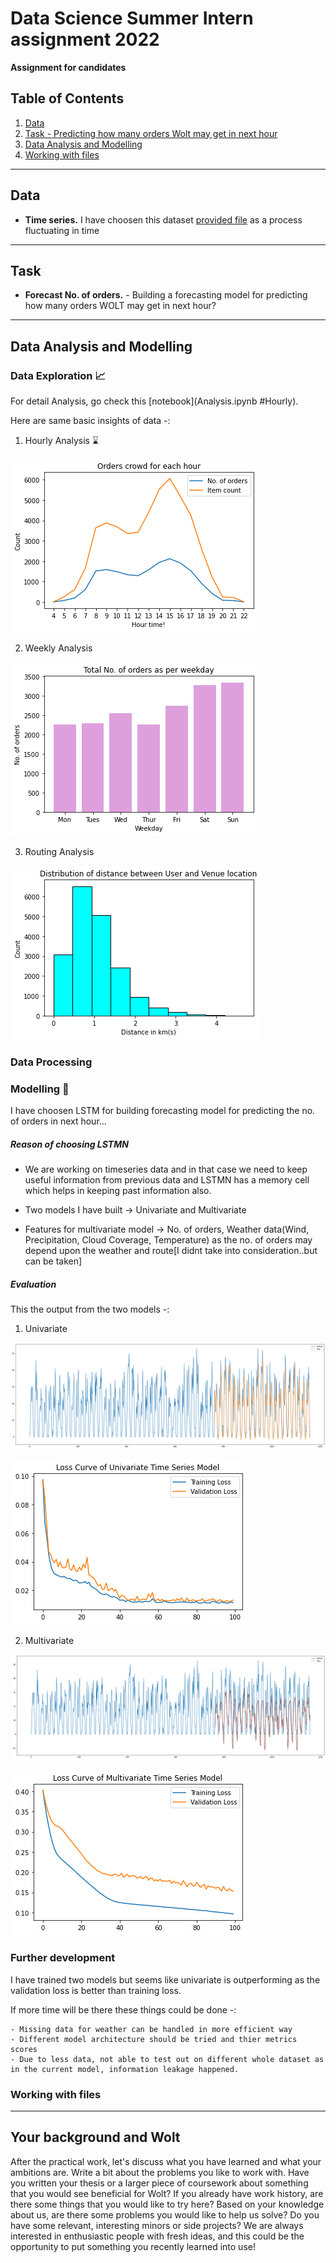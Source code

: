 # Data Science Summer Intern assignment 2022

**Assignment for candidates**

## Table of Contents

1. [Data](#data)
3. [Task - Predicting how many orders Wolt may get in next hour](#task)
4. [Data Analysis and Modelling](#data-analysis-and-modelling)
5. [Working with files](#working-with-files)

----

## Data

* **Time series.** I have choosen this dataset [provided file](orders_autumn_2020.csv) as a process fluctuating in time


---

## Task

* **Forecast No. of orders.** - Building a forecasting model for predicting how many orders WOLT may get in next hour? 

---

## Data Analysis and Modelling

### Data Exploration :chart_with_upwards_trend:

For detail Analysis, go check this [notebook](Analysis.ipynb #Hourly).

Here are same basic insights of data -:

1. Hourly Analysis :hourglass:

![Hourly Analysis](images/hourlyanalysis.png)

2. Weekly Analysis

![Weekly Analysis](images/weekdayorders.png)

3. Routing Analysis

![Routing Analysis](images/uservenuredistance.png)


### Data Processing







### Modelling :rocket:

I have choosen LSTM for building forecasting model for predicting the no. of orders in next hour...

##### Reason of choosing LSTMN

- We are working on timeseries data and in that case we need to keep useful information from previous data and LSTMN has a memory cell which helps in keeping past information also.

- Two models I have built -> Univariate and Multivariate 

- Features for multivariate model -> No. of orders, Weather data(Wind, Precipitation, Cloud Coverage, Temperature) as the no. of orders may depend upon the weather and route[I didnt take into consideration..but can be taken]

##### Evaluation

This the output from the two models -:

1. Univariate

![Univariate Output](images/output_univariate.png)

![Loss functio](images/loss_univariate.png)

2. Multivariate

![Multivariate Output](images/output_multivariate.png)

![Loss functio](images/loss_multivariate.png)


### Further development

I have trained two models but seems like univariate is outperforming as the validation loss is better than training loss.

If more time will be there these things could be done -:

    - Missing data for weather can be handled in more efficient way
    - Different model architecture should be tried and thier metrics scores
    - Due to less data, not able to test out on different whole dataset as in the current model, information leakage happened.



### Working with files


---

## Your background and Wolt
After the practical work, let's discuss what you have learned and what your ambitions are. Write a bit about the problems you like to work with. Have you written your thesis or a larger piece of coursework about something that you would see beneficial for Wolt? If you already have work history, are there some things that you would like to try here? Based on your knowledge about us, are there some problems you would like to help us solve? Do you have some relevant, interesting minors or side projects? We are always interested in enthusiastic people with fresh ideas, and this could be the opportunity to put something you recently learned into use!

